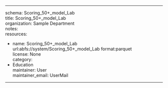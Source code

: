 


---  
schema: Scoring_50+_model_Lab  
title: Scoring_50+_model_Lab  
organization: Sample Department  
notes:   
resources:  
- name: Scoring_50+_model_Lab 
 url:abfs://system/Scoring_50+_model_Lab 
 format:parquet  
license: None  
category:
 - Education  
maintainer: User  
maintainer_email: UserMail  
---